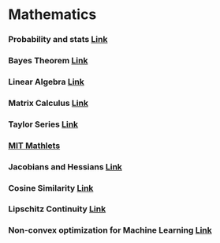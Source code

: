 # Mathematics

### Probability and stats [Link](https://ocw.mit.edu/courses/mathematics/18-05-introduction-to-probability-and-statistics-spring-2014/readings/)

### Bayes Theorem [Link](https://betterexplained.com/articles/an-intuitive-and-short-explanation-of-bayes-theorem/)

### Linear Algebra [Link](https://www.youtube.com/playlist?list=PLX2gX-ftPVXVuWEutmvA163NoDCAhiWv2)

### Matrix Calculus [Link](https://arxiv.org/pdf/1802.01528.pdf)

### Taylor Series [Link](https://www.youtube.com/watch?v=3d6DsjIBzJ4)

### [MIT Mathlets](http://mathlets.org/mathlets/)

### Jacobians and Hessians [Link](https://najeebkhan.github.io/blog/VecCal.html) 

### Cosine Similarity [Link](http://blog.christianperone.com/2013/09/machine-learning-cosine-similarity-for-vector-space-models-part-iii/)

### Lipschitz Continuity [Link](https://docs.google.com/document/d/e/2PACX-1vTMp0Gw2L4zUw1EB5hPJFr8vYjg52dGQ_tA7qRVIkETrxJVqc3sBGd_M7Owh6-HCjKmgP33vSWoZjI4/pub)

### Non-convex optimization for Machine Learning [Link](https://arxiv.org/abs/1712.07897)
